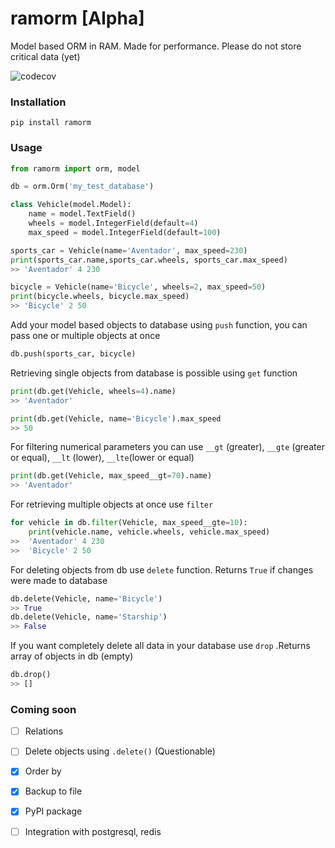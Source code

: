 # ramorm [Alpha]
Model based ORM in RAM. Made for performance. Please do not store critical data (yet)

![codecov](https://codecov.io/gh/Yurzs/ramorm/branch/master/graph/badge.svg)

### Installation
```
pip install ramorm
```
### Usage
```python
from ramorm import orm, model

db = orm.Orm('my_test_database') 

class Vehicle(model.Model):
    name = model.TextField()
    wheels = model.IntegerField(default=4)
    max_speed = model.IntegerField(default=100)

sports_car = Vehicle(name='Aventador', max_speed=230)
print(sports_car.name,sports_car.wheels, sports_car.max_speed)
>> 'Aventador' 4 230

bicycle = Vehicle(name='Bicycle', wheels=2, max_speed=50)
print(bicycle.wheels, bicycle.max_speed)
>> 'Bicycle' 2 50
```
Add your model based objects to database using ```push``` function, you can pass one or multiple objects at once
```python
db.push(sports_car, bicycle)
```
Retrieving single objects from database is possible using ```get``` function
```python
print(db.get(Vehicle, wheels=4).name)
>> 'Aventador'

print(db.get(Vehicle, name='Bicycle').max_speed
>> 50
```
For filtering numerical parameters you can use ```__gt``` (greater), ```__gte``` (greater or equal), ```__lt``` (lower), ```__lte```(lower or equal)
```python
print(db.get(Vehicle, max_speed__gt=70).name)
>> 'Aventador'
```
For retrieving multiple objects at once use ```filter```

```python
for vehicle in db.filter(Vehicle, max_speed__gte=10):
    print(vehicle.name, vehicle.wheels, vehicle.max_speed)
>>  'Aventador' 4 230
>>  'Bicycle' 2 50
```
For deleting objects from db use ```delete``` function. Returns ```True``` if changes were made to database
```python
db.delete(Vehicle, name='Bicycle')
>> True
db.delete(Vehicle, name='Starship')
>> False
```
If you want completely delete all data in your database use ```drop```
.Returns array of objects in db (empty)
```python
db.drop()
>> []
```
### Coming soon
- [ ] Relations

- [ ] Delete objects using ```.delete()``` (Questionable)
    
- [x] Order by

- [x] Backup to file

- [x] PyPI package

- [ ] Integration with postgresql, redis
